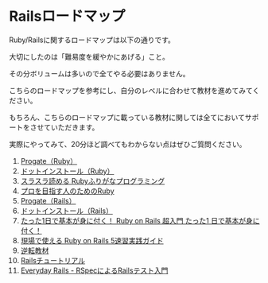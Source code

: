# Railsロードマップ
Ruby/Railsに関するロードマップは以下の通りです。

大切にしたのは「難易度を緩やかにあげる」こと。

その分ボリュームは多いので全てやる必要はありません。

こちらのロードマップを参考にし、自分のレベルに合わせて教材を進めてみてください。

もちろん、こちらのロードマップに載っている教材に関しては全てにおいてサポートをさせていただきます。

実際にやってみて、20分ほど調べてもわからない点はぜひご質問ください。

1. [Progate（Ruby）](https://prog-8.com/)
2. [ドットインストール（Ruby）](https://dotinstall.com/)
3. [スラスラ読める Rubyふりがなプログラミング](https://amzn.to/32zDDXh)
4. [プロを目指す人のためのRuby](https://amzn.to/2IJrIhB)
5. [Progate（Rails）](https://prog-8.com/)
6. [ドットインストール（Rails）](https://dotinstall.com/)
7. [たった1日で基本が身に付く！ Ruby on Rails 超入門 たった1 日で基本が身に付く！](https://amzn.to/2MGPvkQ)
8. [現場で使える Ruby on Rails 5速習実践ガイド](https://amzn.to/2WaeAHM)
9. [逆転教材](https://arcane-gorge-21903.herokuapp.com)
10. [Railsチュートリアル](https://railstutorial.jp/)
11. [Everyday Rails - RSpecによるRailsテスト入門](https://leanpub.com/everydayrailsrspec-jp)
